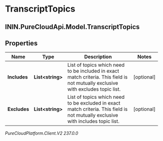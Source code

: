 # TranscriptTopics

## ININ.PureCloudApi.Model.TranscriptTopics

## Properties

|Name | Type | Description | Notes|
|------------ | ------------- | ------------- | -------------|
| **Includes** | **List&lt;string&gt;** | List of topics which need to be included in exact match criteria. This field is not mutually exclusive with excludes topic list. | [optional] |
| **Excludes** | **List&lt;string&gt;** | List of topics which need to be excluded in exact match criteria. This field is not mutually exclusive with includes topic list. | [optional] |



_PureCloudPlatform.Client.V2 237.0.0_
